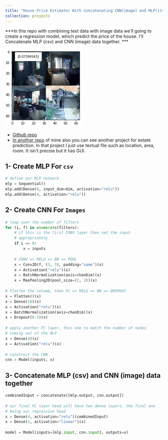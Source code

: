```yaml
---
title: "House Price Estimator With Concatenating CNN(image) and MLP(its textual info: room, bath, etc...)"
collection: projects
---
```

***In this repo with combining text data with image data we'll going to create a regression model, which predict the price of the house. I'll Concatenate MLP (csv) and CNN (image) data together. ***

![](https://github.com/CenaAshoori/ML-House-Price-Estimator-Concat-Image-csv/raw/main/prediction-ex/pic.jpg)


* [Github repo](https://github.com/CenaAshoori/ML-House-Price-Estimator-Concat-Image-csv)
* [In another repo](https://github.com/CenaAshoori/Estate-Price-Predictor) of mine also you can see another project for estate prediction. In that project I just use textual file such as location, area, room. It isn't precise but it has GUI.

## 1- Create MLP For `csv`
```python
# define our MLP network
mlp = Sequential()
mlp.add(Dense(8, input_dim=dim, activation="relu"))
mlp.add(Dense(4, activation="relu"))
```
## 2- Create CNN For `Images`
```python
# loop over the number of filters
for (i, f) in enumerate(filters):
    # if this is the first CONV layer then set the input
    # appropriately
    if i == 0:
        x = inputs

    # CONV => RELU => BN => POOL
    x = Conv2D(f, (3, 3), padding="same")(x)
    x = Activation("relu")(x)
    x = BatchNormalization(axis=chanDim)(x)
    x = MaxPooling2D(pool_size=(2, 2))(x)
    
# flatten the volume, then FC => RELU => BN => DROPOUT
x = Flatten()(x)
x = Dense(16)(x)
x = Activation("relu")(x)
x = BatchNormalization(axis=chanDim)(x)
x = Dropout(0.5)(x)

# apply another FC layer, this one to match the number of nodes
# coming out of the MLP
x = Dense(4)(x)
x = Activation("relu")(x)

# construct the CNN
cnn = Model(inputs, x)

```

## 3- Concatenate MLP (csv) and CNN (image) data together

```python
combinedInput = concatenate([mlp.output, cnn.output])

# our final FC layer head will have two dense layers, the final one
# being our regression head
x = Dense(4, activation="relu")(combinedInput)
x = Dense(1, activation="linear")(x)

model = Model(inputs=[mlp.input, cnn.input], outputs=x)
```